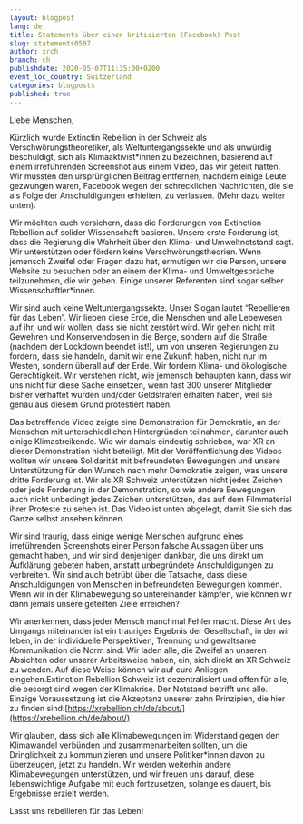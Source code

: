 ```yaml
---
layout: blogpost
lang: de
title: Statements über einen kritisierten (Facebook) Post
slug: statements0507
author: xrch
branch: ch
publishdate: 2020-05-07T11:35:00+0200
event_loc_country: Switzerland
categories: blogposts
published: true
---
```

Liebe Menschen,

Kürzlich wurde Extinctin Rebellion in der Schweiz als Verschwörungstheoretiker, als Weltuntergangssekte und als unwürdig beschuldigt, sich als Klimaaktivist*innen zu bezeichnen, basierend auf einem irreführenden Screenshot aus einem Video, das wir geteilt hatten. Wir mussten den ursprünglichen Beitrag entfernen, nachdem einige Leute gezwungen waren, Facebook wegen der schrecklichen Nachrichten, die sie als Folge der Anschuldigungen erhielten, zu verlassen. (Mehr dazu weiter unten).

Wir möchten euch versichern, dass die Forderungen von Extinction Rebellion auf solider Wissenschaft basieren. Unsere erste Forderung ist, dass die Regierung die Wahrheit über den Klima- und Umweltnotstand sagt. Wir unterstützen oder fördern keine Verschwörungstheorien. Wenn jemensch Zweifel oder Fragen dazu hat, ermutigen wir die Person, unsere Website zu besuchen oder an einem der Klima- und Umweltgespräche teilzunehmen, die wir geben. Einige unserer Referenten sind sogar selber Wissenschaftler*innen.

Wir sind auch keine Weltuntergangssekte. Unser Slogan lautet “Rebellieren für das Leben”. Wir lieben diese Erde, die Menschen und alle Lebewesen auf ihr, und wir wollen, dass sie nicht zerstört wird. Wir gehen nicht mit Gewehren und Konservendosen in die Berge, sondern auf die Straße (nachdem der Lockdown beendet ist!), um von unseren Regierungen zu fordern, dass sie handeln, damit wir eine Zukunft haben, nicht nur im Westen, sondern überall auf der Erde. Wir fordern Klima- und ökologische Gerechtigkeit. Wir verstehen nicht, wie jemensch behaupten kann, dass wir uns nicht für diese Sache einsetzen, wenn fast 300 unserer Mitglieder bisher verhaftet wurden und/oder Geldstrafen erhalten haben, weil sie genau aus diesem Grund protestiert haben.

Das betreffende Video zeigte eine Demonstration für Demokratie, an der Menschen mit unterschiedlichen Hintergründen teilnahmen, darunter auch einige Klimastreikende. Wie wir damals eindeutig schrieben, war XR an dieser Demonstration nicht beteiligt. Mit der Veröffentlichung des Videos wollten wir unsere Solidarität mit befreundeten Bewegungen und unsere Unterstützung für den Wunsch nach mehr Demokratie zeigen, was unsere dritte Forderung ist. Wir als XR Schweiz unterstützen nicht jedes Zeichen oder jede Forderung in der Demonstration, so wie andere Bewegungen auch nicht unbedingt jedes Zeichen unterstützen, das auf dem Filmmaterial ihrer Proteste zu sehen ist. Das Video ist unten abgelegt, damit Sie sich das Ganze selbst ansehen können.

Wir sind traurig, dass einige wenige Menschen aufgrund eines irreführenden Screenshots einer Person falsche Aussagen über uns gemacht haben, und wir sind denjenigen dankbar, die uns direkt um Aufklärung gebeten haben, anstatt unbegründete Anschuldigungen zu verbreiten. Wir sind auch betrübt über die Tatsache, dass diese Anschuldigungen von Menschen in befreundeten Bewegungen kommen. Wenn wir in der Klimabewegung so untereinander kämpfen, wie können wir dann jemals unsere geteilten Ziele erreichen?

Wir anerkennen, dass jeder Mensch manchmal Fehler macht. Diese Art des Umgangs miteinander ist ein trauriges Ergebnis der Gesellschaft, in der wir leben, in der individuelle Perspektiven, Trennung und gewaltsame Kommunikation die Norm sind. Wir laden alle, die Zweifel an unseren Absichten oder unserer Arbeitsweise haben, ein, sich direkt an XR Schweiz zu wenden. Auf diese Weise können wir auf eure Anliegen eingehen.Extinction Rebellion Schweiz ist dezentralisiert und offen für alle, die besorgt sind wegen der Klimakrise. Der Notstand betrifft uns alle. Einzige Voraussetzung ist die Akzeptanz unserer zehn Prinzipien, die hier zu finden sind:[https://xrebellion.ch/de/about/](https://xrebellion.ch/de/about/)

Wir glauben, dass sich alle Klimabewegungen im Widerstand gegen den Klimawandel verbünden und zusammenarbeiten sollten, um die Dringlichkeit zu kommunizieren und unsere Politiker*innen davon zu überzeugen, jetzt zu handeln. Wir werden weiterhin andere Klimabewegungen unterstützen, und wir freuen uns darauf, diese lebenswichtige Aufgabe mit euch fortzusetzen, solange es dauert, bis Ergebnisse erzielt werden.

Lasst uns rebellieren für das Leben!
